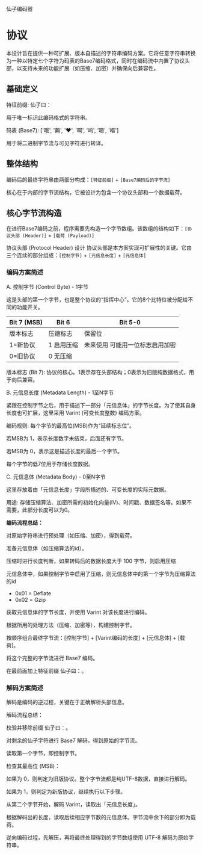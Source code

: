 仙子编码器

# 协议

本设计旨在提供一种可扩展、版本自描述的字符串编码方案。它将任意字符串转换为一种以特定七个字符为码表的Base7编码格式，同时在编码流中内置了协议头部，以支持未来的功能扩展（如压缩、加密）并确保向后兼容性。

## 基础定义
特征前缀: 仙子曰：

用于唯一标识此编码格式的字符串。

码表 (Base7): ['哦', '齁', '♥', '啊', '呜', '嗯', '唔']

用于将二进制字节流与可见字符进行转译。

## 整体结构
编码后的最终字符串由两部分构成：`[特征前缀]` + `[Base7编码后的字节流]`

核心在于内部的字节流结构，它被设计为包含一个协议头部和一个数据载荷。

## 核心字节流构造
在进行Base7编码之前，程序需要先构造一个字节数组。该数组的结构如下：`[协议头部 (Header)]` + `[载荷 (Payload)]`

协议头部 (Protocol Header) 设计
协议头部是本方案实现可扩展性的关键。它由三个连续的部分组成：`[控制字节]` + `[元信息长度]` + `[元信息体]`

### 编码方案简述
A. 控制字节 (Control Byte) - 1字节

这是头部的第一个字节，也是整个协议的“指挥中心”。它的8个比特位被分配给不同的功能开关。

| Bit 7 (MSB) |	Bit 6 |       Bit 5-0 |
|--- | --- | --- |
| 版本标志	| 压缩标志 |      保留位	    |
| 1=新协议 |    1 启用压缩  | 未来使用 可能用一位标志启用加密 |
| 0=旧协议	 | 0 无压缩

版本标志 (Bit 7): 协议的核心。1表示存在头部结构；0表示为旧版纯数据格式，用于向后兼容。

B. 元信息长度 (Metadata Length) - 1至N字节

紧跟在控制字节之后，用于描述下一部分「元信息体」的字节长度。为了使其自身长度也可扩展，这里采用 Varint (可变长度整数) 编码方案。

编码规则: 每个字节的最高位(MSB)作为“延续标志位”。

若MSB为 1，表示长度数字未结束，后面还有字节。

若MSB为 0，表示这是描述长度的最后一个字节。

每个字节的低7位用于存储长度数据。

C. 元信息体 (Metadata Body) - 0至N字节

这里存放着由「元信息长度」字段所描述的、可变长度的实际元数据。

用途: 存储压缩算法、加密所需的初始化向量(IV)、时间戳、数据签名等。如果不需要，此部分长度可以为0。

**编码流程总结：**

对原始字符串进行预处理（如压缩、加密），得到载荷。

准备元信息体（如压缩算法的id）。

压缩时进行长度判断，如果转码后的数据长度大于 100 字节，则启用压缩

元信息体中，如果控制字节中启用了压缩，则元信息体中的第一个字节为压缩算法的id

- 0x01 = Deflate
- 0x02 = Gzip

获取元信息体的字节长度，并使用 Varint 对该长度进行编码。

根据所用的处理方法（压缩、加密等），构建控制字节。

按顺序组合最终字节流：[控制字节] + [Varint编码的长度] + [元信息体] + [载荷]。

将这个完整的字节流进行 Base7 编码。

在最前面加上特征前缀 仙子曰：。

### 解码方案简述
解码是编码的逆过程，关键在于正确解析头部信息。

解码流程总结：

校验并移除前缀 仙子曰：。

对剩余的仙子字符进行 Base7 解码，得到原始的字节流。

读取第一个字节，即控制字节。

检查其最高位 (MSB)：

如果为 0，则判定为旧版协议。整个字节流都是纯UTF-8数据，直接进行解码。

如果为 1，则判定为新版协议，继续执行以下步骤。

从第二个字节开始，解码 Varint，读取出「元信息长度」。

根据解码出的长度，读取后续相应字节数的元信息体。字节流中余下的部分即为载荷。

逆向编码过程，先解压，再将最终处理得到的字节数组使用 UTF-8 解码为原始字符串。

